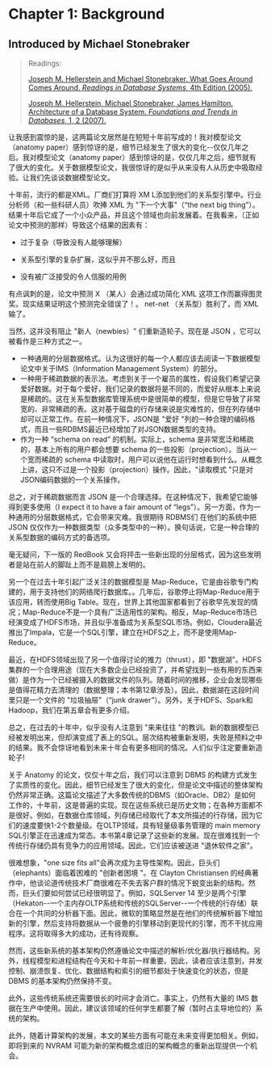 # Chapter 1: Background

## Introduced by Michael Stonebraker

> Readings:
>
> [Joseph M. Hellerstein and Michael Stonebraker. What Goes Around Comes Around. *Readings in Database Systems*, 4th Edition (2005).](https://scholar.google.com/scholar?cluster=7366182905777149494)
>
> [Joseph M. Hellerstein, Michael Stonebraker, James Hamilton. Architecture of a Database System. *Foundations and Trends in Databases*, 1, 2 (2007).](https://scholar.google.com/scholar?cluster=11466590537214723805)

让我感到震惊的是，这两篇论文居然是在短短十年前写成的！我对模型论文（anatomy paper）感到惊讶的是，细节已经发生了很大的变化--仅仅几年之后。我对模型论文（anatomy paper）感到惊讶的是，仅仅几年之后，细节就有了很大的变化。关于数据模型论文，我很惊讶的是似乎从来没有人从历史中吸取经验。让我们先谈谈数据模型论文。

十年前，流行的都是XML。厂商们打算将 XM L添加到他们的关系型引擎中。行业分析师（和一些科研人员）吹捧 XML 为 "下一个大事"（“the next big thing”）。结果十年后它成了一个小众产品，并且这个领域也向前发展着。在我看来，（正如论文中预测的那样）导致这个结果的因素有：

- 过于复杂（导致没有人能够理解）

- 关系型引擎的复杂扩展，这似乎并不那么好，而且

- 没有被广泛接受的令人信服的用例

有点讽刺的是，论文中预测 X （某人）会通过成功简化 XML 这项工作而赢得图灵奖。现实结果证明这个预测完全错误了！。 net-net （关系型）胜利了，而 XML 输了。

当然，这并没有阻止 "新人（newbies）" 们重新造轮子。现在是 JSON ，它可以被看作是三种方式之一。

- 一种通用的分层数据格式。认为这很好的每一个人都应该去阅读一下数据模型论文中关于IMS（Information Management System）的部分。
- 一种用于稀疏数据的表示法。考虑到关于一个雇员的属性，假设我们希望记录爱好数据。对于每个爱好，我们记录的数据将是不同的，而爱好从根本上来说是稀疏的。这在关系型数据库管理系统中是很简单的模型，但是它导致了非常宽的、非常稀疏的表。这对基于磁盘的行存储来说是灾难性的，但在列存储中却可以正常工作。在前一种情况下，JSON是 "爱好 "列的一种合理的编码格式，而且一些RDBMS最近已经增加了对JSON数据类型的支持。
- 作为一种 “schema on read” 的机制。实际上，schema 是非常宽泛和稀疏的，基本上所有的用户都会想要 schema 的一些投影（projection）。当从一个宽而稀疏的 schema 中读取时，用户可以说他在运行时想看到什么。从概念上讲，这只不过是一个投影（projection）操作。因此，"读取模式 "只是对JSON编码数据的一个关系操作。

总之，对于稀疏数据而言 JSON 是一个合理选择。在这种情况下，我希望它能够得到更多使用（I expect it to have a fair amount of “legs”）。另一方面，作为一种通用的分层数据格式，它会带来灾难。我很期待 RDBMS们 在他们的系统中把 JSON 仅仅作为一种数据类型（众多类型中的一种）。换句话说，它是一种合理的关系型数据的编码方式的备选项。

毫无疑问，下一版的 RedBook 又会将抨击一些新出现的分层格式，因为这些发明者是站在前人的脚趾上而不是肩膀上发明的。

另一个在过去十年引起广泛关注的数据模型是 Map-Reduce，它是由谷歌专门构建的，用于支持他们的网络爬行数据库。。几年后，谷歌停止将Map-Reduce用于该应用，转而使用Big Table。现在，世界上其他国家都看到了谷歌早先发现的情况；Map-Reduce不是一个具有广泛适用性的架构。相反，Map-Reduce市场已经演变成了HDFS市场，并且似乎准备成为关系型SQL市场。例如，Cloudera最近推出了Impala，它是一个SQL引擎，建立在HDFS之上，而不是使用Map-Reduce。

最近，在HDFS领域出现了另一个值得讨论的推力（thrust），即 "数据湖"。HDFS集群的一个合理用途（现在大多数企业已经投资了，并希望找到一些有用的东西来做）是作为一个已经被摄入的数据文件的队列。随着时间的推移，企业会发现哪些是值得花精力去清理的（数据整理；本书第12章涉及）。因此，数据湖在这段时间里只是一个文件的 "垃圾抽屉"（“junk drawer”）。另外，关于HDFS、Spark和Hadoop，我们在第五章会有更多介绍。

总之，在过去的十年中，似乎没有人注意到 "来来往往 "的教训。新的数据模型已经被发明出来，但却演变成了表上的SQL。层次结构被重新发明，失败是预料之中的结果。我不会惊讶地看到未来十年会有更多相同的情况。人们似乎注定要重新造轮子!

关于 Anatomy 的论文，仅仅十年之后，我们可以注意到 DBMS 的构建方式发生了实质性的变化。因此，细节已经发生了很大的变化，但是论文中描述的整体架构仍然非常正确。这篇论文描述了大多数传统的DBMS（如Oracle、DB2）是如何工作的，十年前，这是普遍的实现。现在这些系统已是历史文物；在各种方面都不是很好。例如，在数据仓库领域，列存储已经取代了本文所描述的行存储，因为它们的速度要快1-2个数量级。在OLTP领域，具有轻量级事务管理的 main memory SQL引擎正在迅速成为常态。本书第4章记录了这些新的发展。现在很难找到一个传统行存储仍具有竞争力的应用领域。因此，它们应该被送进 "退休软件之家"。

很难想象，"one size fits all"会再次成为主导性架构。因此，巨头们（elephants）面临着困难的 "创新者困境 "。在 Clayton Christiansen 的经典著作中，他谈论道传统技术厂商很难在不失去客户群的情况下蜕变出新的结构。然而，巨头们要如何尝试已经很明显了。例如，SQLServer 14 至少是两个引擎（Hekaton--一个主内存OLTP系统和传统的SQLServer--一个传统的行存储）联合在一个共同的分析器下面。因此，微软的策略显然是在他们的传统解析器下增加新的引擎，然后支持将数据从一个疲惫的引擎移动到更现代的引擎，而不干扰应用程序。这将取得多大的成功，还有待观察。

然而，这些新系统的基本架构仍然遵循论文中描述的解析/优化器/执行器结构。另外，线程模型和进程结构在今天和十年前一样重要。因此，读者应该注意到，并发控制、崩溃恢复、优化、数据结构和索引的细节都处于快速变化的状态，但是 DBMS 的基本架构仍然保持不变。

此外，这些传统系统还需要很长的时间才会消亡。事实上，仍然有大量的 IMS 数据在生产中使用。因此，建议该领域的任何学生都要了解（暂时占主导地位的）系统的架构。

此外，随着计算架构的发展，本文的某些方面有可能在未来变得更加相关。例如，即将到来的 NVRAM 可能为新的架构概念或旧的架构概念的重新出现提供一个机会。
